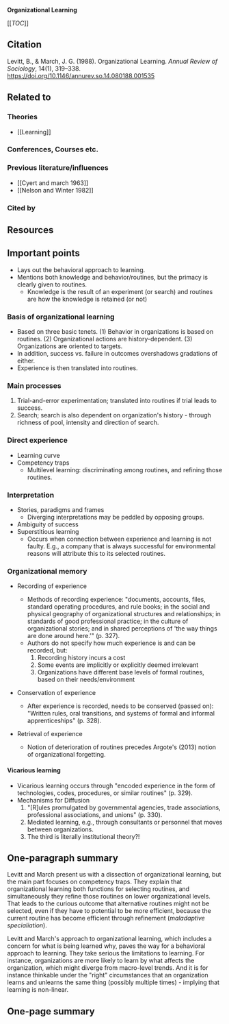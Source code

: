**Organizational Learning**

[[_TOC_]]

## Citation
Levitt, B., & March, J. G. (1988). Organizational Learning. *Annual Review of Sociology*, 14(1), 319–338. https://doi.org/10.1146/annurev.so.14.080188.001535

## Related to

### Theories
* [[Learning]]

### Conferences, Courses etc.

### Previous literature/influences
* [[Cyert and march 1963]]
* [[Nelson and Winter 1982]]

### Cited by

## Resources

## Important points
* Lays out the behavioral approach to learning.
* Mentions both knowledge and behavior/routines, but the primacy is clearly given to routines.
    * Knowledge is the result of an experiment (or search) and routines are how the knowledge is retained (or not)

### Basis of organizational learning

* Based on three basic tenets. (1) Behavior in organizations is based on routines. (2) Organizational actions are history-dependent. (3) Organizations are oriented to targets.
* In addition, success vs. failure in outcomes overshadows gradations of either.
* Experience is then translated into routines.

### Main processes

1. Trial-and-error experimentation; translated into routines if trial leads to success.
2. Search; search is also dependent on organization's history - through richness of pool, intensity and direction of search.

### Direct experience

* Learning curve
* Competency traps
    * Multilevel learning: discriminating among routines, and refining those routines.

### Interpretation

* Stories, paradigms and frames
    * Diverging interpretations may be peddled by opposing groups.
* Ambiguity of success
* Superstitious learning
    * Occurs when connection between experience and learning is not faulty. E.g., a company that is always successful for environmental reasons will attribute this to its selected routines.

### Organizational memory

* Recording of experience
    * Methods of recording experience: "documents, accounts, files, standard operating procedures, and rule books; in the social and physical geography of organizational structures and relationships; in standards of good professional practice; in the culture of organizational stories; and in shared perceptions of 'the way things are done around here.'" (p. 327).
    * Authors do not specify how much experience is and can be recorded, but:
        1. Recording history incurs a cost
        2. Some events are implicitly or explicitly deemed irrelevant
        3. Organizations have different base levels of formal routines, based on their needs/environment

* Conservation of experience
    * After experience is recorded, needs to be conserved (passed on): "Written rules, oral transitions, and systems of formal and informal apprenticeships" (p. 328).
* Retrieval of experience
    * Notion of deterioration of routines precedes Argote's (2013) notion of organizational forgetting.

#### Vicarious learning

* Vicarious learning occurs through "encoded experience in the form of technologies, codes, procedures, or similar routines" (p. 329).
* Mechanisms for Diffusion
    1. "[R]ules promulgated by governmental agencies, trade associations, professional associations, and unions" (p. 330).
    2. Mediated learning, e.g., through consultants or personnel that moves between organizations.
    3. The third is literally institutional theory?!

## One-paragraph summary

Levitt and March present us with a dissection of organizational learning, but the main part focuses on competency traps. They explain that organizational learning both functions for selecting routines, and simultaneously they refine those routines on lower organizational levels. That leads to the curious outcome that alternative routines might not be selected, even if they have to potential to be more efficient, because the current routine has become efficient through refinement (*maladaptive specialiation*).

Levitt and March's approach to organizational learning, which includes a concern for what is being learned why, paves the way for a behavioral approach to learning. They take serious the limitations to learning. For instance, organizations are more likely to learn by what affects the organization, which might diverge from macro-level trends. And it is for instance thinkable under the "right" circumstances that an organization learns and unlearns the same thing (possibly multiple times) - implying that learning is non-linear.

## One-page summary